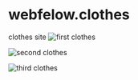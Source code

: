 # webfelow.clothes
clothes site
![first clothes](https://github.com/user-attachments/assets/c0be41e5-38a3-4108-95a4-d63f6009bbfa)

![second clothes](https://github.com/user-attachments/assets/42023e5c-ef32-4d34-8c8c-604e1804b2f4)


![third clothes](https://github.com/user-attachments/assets/f025a8fe-ab1a-41b2-9e50-5a2a2da4087a)
